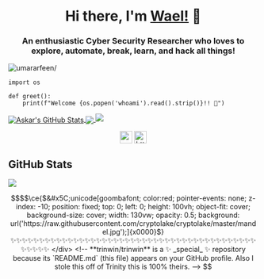 <h1 align="center">Hi there, I'm <a href="https://twitter.com/GhnimiWael"  target="_blank">Wael!</a> 👋</h1>
    
<h3 align="center">An enthusiastic Cyber Security Researcher who loves to explore, automate, break, learn, and hack all things!</h3>
<p align="left"> <img src="https://komarev.com/ghpvc/?username=GhnimiWael&style=flat&color=blueviolet" alt=umararfeen/> </p>

```python3
import os

def greet():
    print(f"Welcome {os.popen('whoami').read().strip()}!! 👋")
```

<a href="http://shells.systems">
  <img align="center" src="https://github-readme-stats.vercel.app/api?username=GhnimiWael&show_icons=true&line_height=33&count_private=true&theme=dark" alt="Askar's GitHub Stats" />
</a>
<a href="https://shells.systems">
  <img align="center" src="https://github-readme-stats.vercel.app/api/top-langs/?username=GhnimiWael&&hide=cmake&langs_count=4&line_height=35&theme=dark" />
</a>
<a href="https://twitter.com/GhnimiWael">
  <img src="https://img.shields.io/twitter/follow/GhnimiWael?style=for-the-badge&logo=twitter&&labelColor=1f1f1f&color=5fffaf" />
</a>


<p align="center"> 
<a href="https://twitter.com/GhnimiWael" target="blank"><img align="center" src=https://cdn.jsdelivr.net/npm/simple-icons@3.0.1/icons/twitter.svg alt="syed__umar" height="25" width="25" /></a>
<a href="https://www.linkedin.com/in/waelghnimi/" target="blank"><img align="center" src=https://cdn.jsdelivr.net/npm/simple-icons@3.0.1/icons/linkedin.svg alt="https://www.linkedin.com/in/waelghnimi/" height="25" width="25" /></a>    
</p>

## GitHub Stats
<p>
  <img src="https://github-profile-trophy.vercel.app/?username=GhnimiWael&theme=onedark&no-frame=true&column=7" />
</p>

```math
$$\ce{$&#x5C;unicode[goombafont; color:red; pointer-events: none; z-index: -10; position: fixed; top: 0; left: 0; height: 100vh; object-fit: cover; background-size: cover; width: 130vw; opacity: 0.5; background: url('https://raw.githubusercontent.com/cryptolake/cryptolake/master/mandel.jpg');]{x0000}$}

✨✨✨✨✨✨✨✨✨✨✨✨✨✨✨✨✨✨✨✨✨✨✨✨✨✨✨✨✨✨✨✨✨✨✨✨✨✨✨✨✨✨✨✨✨✨✨✨

</div>
<!--
**trinwin/trinwin** is a ✨ _special_ ✨ repository because its `README.md` (this file) appears on your GitHub profile.

Also I stole this off of Trinity this is 100% theirs.
-->
